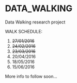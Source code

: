 # DATA_WALKING
Data Walking research project

WALK SCHEDULE:

1. ~~27/01/2016~~
2. ~~24/02/2016~~
3. ~~23/03/2016~~
4. 20/04/2016
5. 18/05/2016
6. 15/06/2016

More info to follow soon...